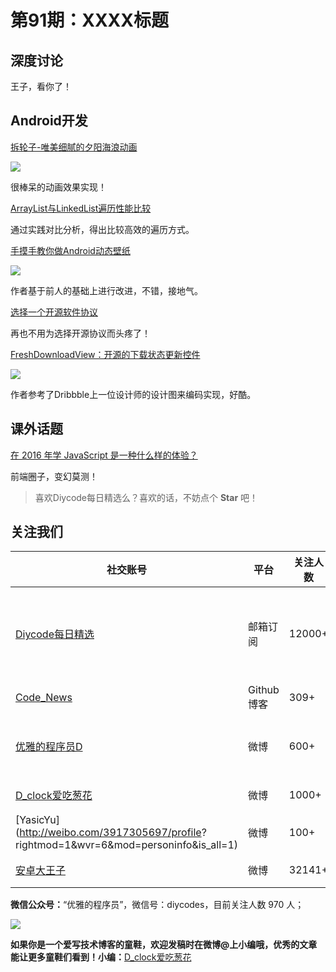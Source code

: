 # 第91期：XXXX标题

## 深度讨论

[]()

王子，看你了！

## Android开发

[拆轮子-唯美细腻的夕阳海浪动画](http://immortalz.me/559.html)

![](http://ocvu2w5a6.bkt.clouddn.com/wp-content/uploads/2016/10/20161007012353472-5-1.gif)

很棒呆的动画效果实现！

[ArrayList与LinkedList遍历性能比较](http://www.gcssloop.com/tips/arratlist-linkedlist-performance)

通过实践对比分析，得出比较高效的遍历方式。

[手摸手教你做Android动态壁纸](http://www.diycode.cc/topics/334)

![](http://diycode.b0.upaiyun.com/photo/2016/c528387c27966e71836e3c76aaea5b34.gif)

作者基于前人的基础上进行改进，不错，接地气。

[选择一个开源软件协议](http://choosealicense.online/)

再也不用为选择开源协议而头疼了！

[FreshDownloadView：开源的下载状态更新控件](https://github.com/dudu90/FreshDownloadView)

![](https://github.com/dudu90/FreshDownloadView/raw/master/screen/screen.gif)

作者参考了Dribbble上一位设计师的设计图来编码实现，好酷。

## 课外话题

[在 2016 年学 JavaScript 是一种什么样的体验？](https://zhuanlan.zhihu.com/p/22782487)

前端圈子，变幻莫测！

> 喜欢Diycode每日精选么？喜欢的话，不妨点个 **Star** 吧！

## 关注我们

| 社交账号  |  平台  | 关注人数 | 说明 |
| -------- | -------- | -------- | -------- |
| [Diycode每日精选](http://list.qq.com/cgi-bin/qf_invite?id=d469993d2c888e971c0fbb2309c4d84256968386b126b967)|   邮箱订阅  | 12000+ | 每日分享一次Android、iOS、Swfit技术干货  |
| [Code_News](https://github.com/DiyCodes/code_news) |    Github博客  |309+ | 每日邮件推送列表  |
| [优雅的程序员D](http://weibo.com/u/5891258264) |   微博  | 600+ | 官方微博，每日分享开源信息  |
| [D_clock爱吃葱花](http://weibo.com/u/2480694892)  |   微博  | 1000+ | 日报发起人  |
|[YasicYu](http://weibo.com/3917305697/profile? rightmod=1&wvr=6&mod=personinfo&is_all=1)  |   微博  | 100+ | 日报发起人  |
|[安卓大王子](http://weibo.com/apkbus/)   |   微博  | 32141+ | 日报发起人  |



**微信公众号：**“优雅的程序员”，微信号：diycodes，目前关注人数 970 人；

![](http://upload-images.jianshu.io/upload_images/1846413-b42abfa70f909099.jpg?imageMogr2/auto-orient/strip%7CimageView2/2/w/1240)

**如果你是一个爱写技术博客的童鞋，欢迎发稿时在微博@上小编哦，优秀的文章能让更多童鞋们看到！小编：**[D_clock爱吃葱花](http://weibo.com/2480694892/profile?rightmod=1&wvr=6&mod=personinfo&is_all=1)